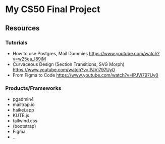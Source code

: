 # My CS50 Final Project

## Resources

### Tutorials

- How to use Postgres, Mail Dummies https://www.youtube.com/watch?v=w25ea_I89iM
- Curvaceous Design (Section Transitions, SVG Morph) https://www.youtube.com/watch?v=lPJVi797Uy0
- From Figma to Code https://www.youtube.com/watch?v=lPJVi797Uy0

### Products/Frameworks

- pgadmin4
- mailtrap.io
- haikei.app
- KUTE.js
- tailwind.css
- (bootstrap)
- Figma
- ...
